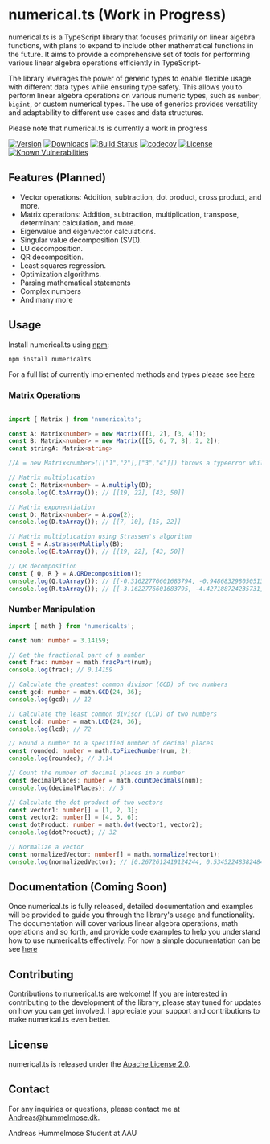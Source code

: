 # numerical.ts (Work in Progress)

numerical.ts is a TypeScript library that focuses primarily on linear algebra functions, with plans to expand to include other mathematical functions in the future. It aims to provide a comprehensive set of tools for performing various linear algebra operations efficiently in TypeScript-

The library leverages the power of generic types to enable flexible usage with different data types while ensuring type safety. This allows you to perform linear algebra operations on various numeric types, such as `number`, `bigint`, or custom numerical types. The use of generics provides versatility and adaptability to different use cases and data structures.

Please note that numerical.ts is currently a work in progress

[![Version](https://img.shields.io/npm/v/numericalts.svg)](https://www.npmjs.com/package/numericalts)
[![Downloads](https://img.shields.io/npm/dm/numericalts.svg)](https://www.npmjs.com/package/numericalts)
[![Build Status](https://github.com/Andreas-Hum/numericalts/workflows/Node.js/badge.svg)](https://github.com/Andreas-Hum/numericalts/actions)
[![codecov](https://codecov.io/gh/Andreas-Hum/numericalts/branch/main/graph/badge.svg?token=KM5KFXL4UC)](https://codecov.io/gh/Andreas-Hum/numericalts)
[![License](https://img.shields.io/github/license/Andreas-Hum/numericalts.svg)](https://github.com//Andreas-Hum/numericalts/blob/master/LICENSE)
[![Known Vulnerabilities](https://snyk.io/test/github/Andreas-Hum/numericalts/badge.svg)](https://snyk.io/test/github//Andreas-Hum/numericalts)


## Features (Planned)

- Vector operations: Addition, subtraction, dot product, cross product, and more.
- Matrix operations: Addition, subtraction, multiplication, transpose, determinant calculation, and more.
- Eigenvalue and eigenvector calculations.
- Singular value decomposition (SVD).
- LU decomposition.
- QR decomposition.
- Least squares regression.
- Optimization algorithms.
- Parsing mathematical statements
- Complex numbers
- And many more

## Usage 
Install numerical.ts using [npm](https://www.npmts.com/package/numericalts):


```bash
npm install numericalts
```
For a full list of currently implemented methods and types please see [here](https://andreas-hum.github.io/numericalts/)
### Matrix Operations
```ts

import { Matrix } from 'numericalts';

const A: Matrix<number> = new Matrix([[1, 2], [3, 4]]);
const B: Matrix<number> = new Matrix([[5, 6, 7, 8], 2, 2]);
const stringA: Matrix<string>

//A = new Matrix<number>([["1","2"],["3","4"]]) throws a typeerror while new Matrix<string>([["1","2"],["3","4"]]) does not

// Matrix multiplication
const C: Matrix<number> = A.multiply(B);
console.log(C.toArray()); // [[19, 22], [43, 50]]

// Matrix exponentiation
const D: Matrix<number> = A.pow(2);
console.log(D.toArray()); // [[7, 10], [15, 22]]

// Matrix multiplication using Strassen's algorithm
const E = A.strassenMultiply(B);
console.log(E.toArray()); // [[19, 22], [43, 50]]

// QR decomposition
const { Q, R } = A.QRDecomposition();
console.log(Q.toArray()); // [[-0.31622776601683794, -0.9486832980505138], [-0.9486832980505138, 0.31622776601683794]]
console.log(R.toArray()); // [[-3.1622776601683795, -4.427188724235731], [0, 0.6324555320336759]]
```
### Number Manipulation

```ts
import { math } from 'numericalts';

const num: number = 3.14159;

// Get the fractional part of a number
const frac: number = math.fracPart(num);
console.log(frac); // 0.14159

// Calculate the greatest common divisor (GCD) of two numbers
const gcd: number = math.GCD(24, 36);
console.log(gcd); // 12

// Calculate the least common divisor (LCD) of two numbers
const lcd: number = math.LCD(24, 36);
console.log(lcd); // 72

// Round a number to a specified number of decimal places
const rounded: number = math.toFixedNumber(num, 2);
console.log(rounded); // 3.14

// Count the number of decimal places in a number
const decimalPlaces: number = math.countDecimals(num);
console.log(decimalPlaces); // 5

// Calculate the dot product of two vectors
const vector1: number[] = [1, 2, 3];
const vector2: number[] = [4, 5, 6];
const dotProduct: number = math.dot(vector1, vector2);
console.log(dotProduct); // 32

// Normalize a vector
const normalizedVector: number[] = math.normalize(vector1);
console.log(normalizedVector); // [0.2672612419124244, 0.5345224838248488, 0.8017837257372732]

```

## Documentation (Coming Soon)

Once numerical.ts is fully released, detailed documentation and examples will be provided to guide you through the library's usage and functionality. The documentation will cover various linear algebra operations, math operations and so forth, and provide code examples to help you understand how to use numerical.ts effectively.
For now a simple documentation can be see [here](https://andreas-hum.github.io/numericalts/)

## Contributing

Contributions to numerical.ts are welcome! If you are interested in contributing to the development of the library, please stay tuned for updates on how you can get involved. I appreciate your support and contributions to make numerical.ts even better.

## License

numerical.ts is released under the [Apache License 2.0](https://www.apache.org/licenses/LICENSE-2.0).

## Contact

For any inquiries or questions, please contact me at [Andreas@hummelmose.dk](mailto:Andreas@hummelmose.dk).

Andreas Hummelmose Student at AAU
